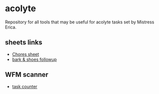 # acolyte

Repository for all tools that may be useful for acolyte tasks set by Mistress Erica.

## sheets links

* [Chores sheet](https://docs.google.com/spreadsheets/d/18jR2F492aA8cQu5dA6Y_k2iouIO3LhlqNDS0405UGcg/edit?usp=sharing)
* [bark & shoes followup](https://docs.google.com/spreadsheets/d/1phe55AogHMDZw46gBRcdipSk-UVY647GIbe1RiZgXp8/edit?usp=sharing)

## WFM scanner

* [task counter](task_counter.html)
